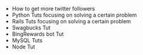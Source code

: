* How to get more twitter followers
* Python Tuts focusing on solving a certain problem
* Rails Tuts focusing on solving a certain problem
* Swagbucks Tut
* BingRewards bot Tut
* MySQL Tuts
* Node Tut